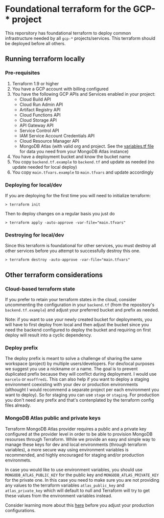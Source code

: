 # Foundational terraform for the GCP-\* project

This reporsitory has foundational terraform to deploy common infrastructure needed by all `gcp-*` projects/services. This terraform should be deployed before all others.

## Running terraform locally

### Pre-requisites

1. Terraform 1.9 or higher
2. You have a GCP account with billing configured
3. You have the following GCP APIs and Services enabled in your project:
    - Cloud Build API
    - Cloud Run Admin API
    - Artifact Registry API
    - Cloud Functions API
    - Cloud Storage API
    - API Gateway API
    - Service Control API
    - IAM Service Account Credentials API
    - Cloud Resource Manager API
    - MongoDB Atlas (with valid org and project. See the [variables.tf file](variables.tf) for data you need from your MongoDB Atlas instance)
4. You have a deployment bucket and know the bucket name
5. You copy `backend.tf.example` to `backend.tf` and update as needed (no update needed for local deploy)
6. You copy `main.tfvars.example` to `main.tfvars` and update accordingly

### Deploying for local/dev

If you are deploying for the first time you will need to initialize terraform:

```
> terraform init
```

Then to deploy changes on a regular basis you just do

```
> terraform apply -auto-approve -var-file="main.tfvars"
```

### Destroying for local/dev

Since this terraform is foundational for other services, you must destroy all other services before you attempt to successfully destroy this one.

```
> terraform destroy -auto-approve -var-file="main.tfvars"
```

## Other terraform considerations

### Cloud-based terraform state

If you prefer to retain your terraform states in the cloud, consider uncommenting the configuration in your `backend.tf` (from the repository's `backend.tf.example`) and adjust your preferred bucket and prefix as needed.

Note: if you want to use your newly created bucket for deployments, you will have to first deploy from local and then adjust the bucket since you need the backend configured to deploy the bucket and requiring on first deploy will result into a cyclic dependency.

### Deploy prefix

The deploy prefix is meant to solve a challenge of sharing the same workspace (project) by multiple users/developers. For dev/local purposes we suggest you use a nickname or a name. The goal is to prevent duplicated prefix because they will conflict during deployment. I would use `marcelo` or `msoffredi`. This can also help if you want to deploy a staging environment coexisting with your dev or production environments (althought I would recommend a separate project per each environment you want to deploy). So for staging you can use `stage` or `staging`. For production you don't need any prefix and that's contenplated by the terraform config files already.

### MongoDB Atlas public and private keys

Terraform MongoDB Atlas provider requires a public and a private key configured at the provider level in order to be able to provision MongoDB resourses through Terraform. While we provide an easy and simple way to manage these keys for dev and local environments (through terraform variables), a more secure way using environment variables is recommended, and highly encouraged for staging and/or production environmets.

In case you would like to use environment variables, you should use `MONGODB_ATLAS_PUBLIC_KEY` for the public key and `MONGODB_ATLAS_PRIVATE_KEY` for the private one. In this case you need to make sure you are not providing any values to the terraform variables `atlas_public_key` and `atlas_private_key` which will default to null and Terraform will try to get these values from the environment variables instead.

Consider learning more about this [here](https://registry.terraform.io/providers/mongodb/mongodbatlas/latest/docs) before you adjust your production configurations.
